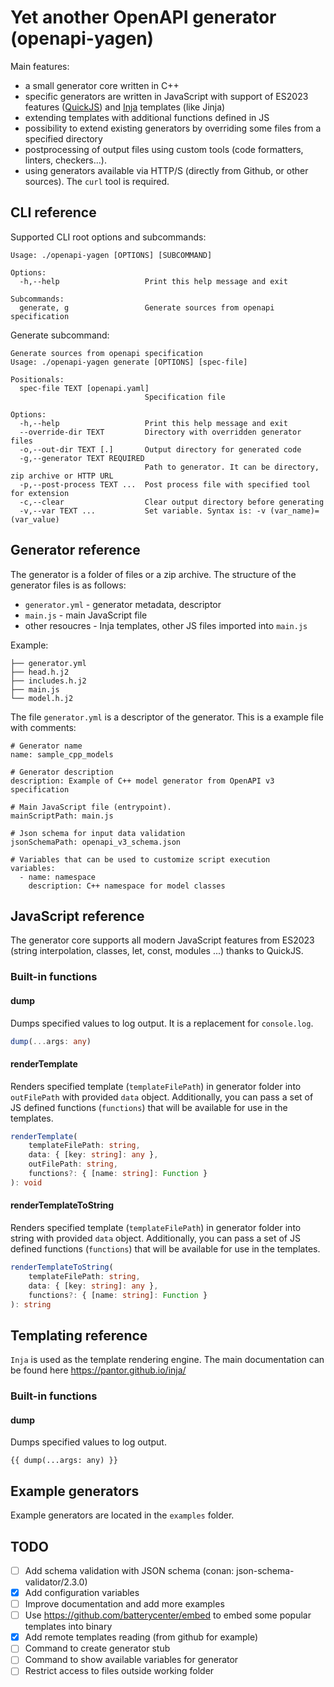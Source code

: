 # Yet another OpenAPI generator (openapi-yagen)

Main features:

- a small generator core written in C++
- specific generators are written in JavaScript with support of ES2023 features ([QuickJS](https://bellard.org/quickjs/)) 
  and [Inja](https://pantor.github.io/inja/) templates (like Jinja)
- extending templates with additional functions defined in JS
- possibility to extend existing generators by overriding some files from a specified directory
- postprocessing of output files using custom tools (code formatters, linters, checkers...).
- using generators available via HTTP/S (directly from Github, or other sources). The `curl` tool is required.

## CLI reference

Supported CLI root options and subcommands:
```
Usage: ./openapi-yagen [OPTIONS] [SUBCOMMAND]

Options:
  -h,--help                   Print this help message and exit

Subcommands:
  generate, g                 Generate sources from openapi specification
```

Generate subcommand:

```
Generate sources from openapi specification
Usage: ./openapi-yagen generate [OPTIONS] [spec-file]

Positionals:
  spec-file TEXT [openapi.yaml] 
                              Specification file

Options:
  -h,--help                   Print this help message and exit
  --override-dir TEXT         Directory with overridden generator files
  -o,--out-dir TEXT [.]       Output directory for generated code
  -g,--generator TEXT REQUIRED
                              Path to generator. It can be directory, zip archive or HTTP URL
  -p,--post-process TEXT ...  Post process file with specified tool for extension
  -c,--clear                  Clear output directory before generating
  -v,--var TEXT ...           Set variable. Syntax is: -v (var_name)=(var_value)
```

## Generator reference

The generator is a folder of files or a zip archive. The structure of the generator files is as follows:

- `generator.yml` - generator metadata, descriptor
- `main.js` - main JavaScript file
- other resoucres - Inja templates, other JS files imported into `main.js`

Example: 
```
├── generator.yml
├── head.h.j2
├── includes.h.j2
├── main.js
└── model.h.j2
```

The file `generator.yml` is a descriptor of the generator. This is a example file with comments:

```
# Generator name
name: sample_cpp_models

# Generator description
description: Example of C++ model generator from OpenAPI v3 specification

# Main JavaScript file (entrypoint).
mainScriptPath: main.js

# Json schema for input data validation 
jsonSchemaPath: openapi_v3_schema.json

# Variables that can be used to customize script execution
variables:
  - name: namespace
    description: С++ namespace for model classes
```


## JavaScript reference

The generator core supports all modern JavaScript features from ES2023 (string interpolation, classes, let, const, 
modules ...) thanks to QuickJS. 

### Built-in functions

#### dump

Dumps specified values to log output. It is a replacement for `console.log`.

```typescript
dump(...args: any)
```

#### renderTemplate

Renders specified template (`templateFilePath`) in generator folder into `outFilePath` with provided `data` object. 
Additionally, you can pass a set of JS defined functions (`functions`) that will be available for use in the templates.

```typescript
renderTemplate(
    templateFilePath: string, 
    data: { [key: string]: any }, 
    outFilePath: string,
    functions?: { [name: string]: Function }
): void
```

#### renderTemplateToString

Renders specified template (`templateFilePath`) in generator folder into string with provided `data` object. 
Additionally, you can pass a set of JS defined functions (`functions`) that will be available for use in the templates.

```typescript
renderTemplateToString(
    templateFilePath: string, 
    data: { [key: string]: any }, 
    functions?: { [name: string]: Function }
): string
```


## Templating reference

`Inja` is used as the template rendering engine. The main documentation can be found here
https://pantor.github.io/inja/

### Built-in functions

#### dump

Dumps specified values to log output.

```
{{ dump(...args: any) }}
```

## Example generators 

Example generators are located in the `examples` folder.

## TODO

- [ ] Add schema validation with JSON schema (conan: json-schema-validator/2.3.0)
- [x] Add configuration variables
- [ ] Improve documentation and add more examples
- [ ] Use https://github.com/batterycenter/embed to embed some popular templates into binary
- [x] Add remote templates reading (from github for example)
- [ ] Command to create generator stub
- [ ] Command to show available variables for generator
- [ ] Restrict access to files outside working folder

